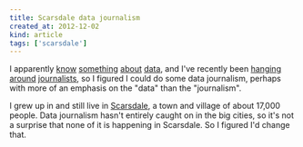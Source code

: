 ```yaml
---
title: Scarsdale data journalism
created_at: 2012-12-02
kind: article
tags: ['scarsdale']
---
```

I apparently
[know](http://datakind.org/2012/08/data-heroes-tom-levine/)
[something](https://scraperwiki.com/about/)
[about](https://twitter.com/thomaslevine/status/203184100998266881)
[data](/!/hip-data-nonsense/),
and I've recently been
[hanging](http://pagina12.com.ar/diario/cdigital/31-202522-2012-09-04.html)
[around](http://www.american.edu/americantoday/campus-news/20120420-SOC-Partners-with-Washington-Post-for-ScraperWiki-Event.cfm)
[journalists](http://allthingsd.com/20120623/scraperwiki-tries-to-turn-journalists-into-hackers/),
so I figured I could do some data journalism, perhaps with more of an emphasis
on the "data" than the "journalism".

I grew up in and still live in [Scarsdale](http://www.scarsdale.com), a town
and village of about 17,000 people. Data journalism hasn't entirely caught on
in the big cities, so it's not a surprise that none of it is happening in
Scarsdale. So I figured I'd change that.

